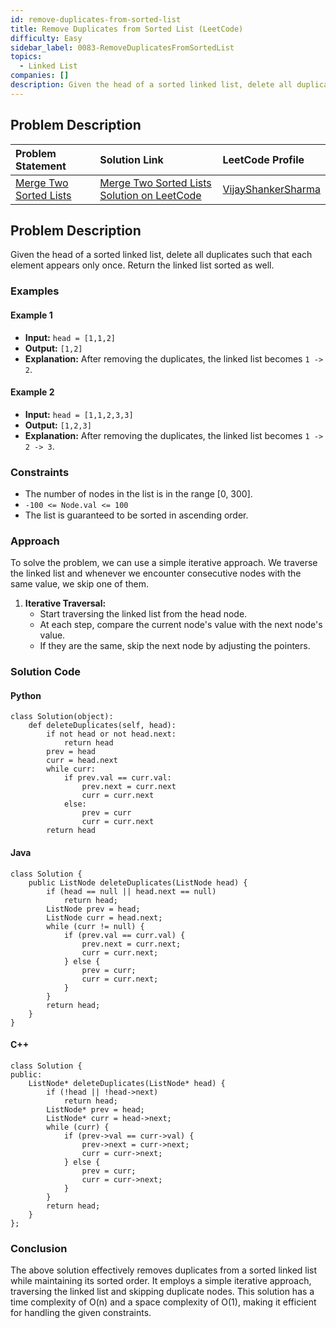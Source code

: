 ```yaml
---
id: remove-duplicates-from-sorted-list
title: Remove Duplicates from Sorted List (LeetCode)
difficulty: Easy
sidebar_label: 0083-RemoveDuplicatesFromSortedList
topics:
  - Linked List
companies: []
description: Given the head of a sorted linked list, delete all duplicates such that each element appears only once. Return the linked list sorted as well.
---
```


## Problem Description


| Problem Statement | Solution Link | LeetCode Profile |
| :---------------- | :------------ | :--------------- |
| [Merge Two Sorted Lists](https://leetcode.com/problems/remove-duplicates-from-sorted-list/) | [Merge Two Sorted Lists Solution on LeetCode](https://leetcode.com/problems/remove-duplicates-from-sorted-list/solutions/) |  [VijayShankerSharma](https://leetcode.com/u/darkknight648/) |

## Problem Description

Given the head of a sorted linked list, delete all duplicates such that each element appears only once. Return the linked list sorted as well.

### Examples

#### Example 1

- **Input:** `head = [1,1,2]`
- **Output:** `[1,2]`
- **Explanation:** After removing the duplicates, the linked list becomes `1 -> 2`.

#### Example 2

- **Input:** `head = [1,1,2,3,3]`
- **Output:** `[1,2,3]`
- **Explanation:** After removing the duplicates, the linked list becomes `1 -> 2 -> 3`.

### Constraints

- The number of nodes in the list is in the range [0, 300].
- `-100 <= Node.val <= 100`
- The list is guaranteed to be sorted in ascending order.

### Approach

To solve the problem, we can use a simple iterative approach. We traverse the linked list and whenever we encounter consecutive nodes with the same value, we skip one of them.

1. **Iterative Traversal:**
   - Start traversing the linked list from the head node.
   - At each step, compare the current node's value with the next node's value.
   - If they are the same, skip the next node by adjusting the pointers.

### Solution Code

#### Python

```
class Solution(object):
    def deleteDuplicates(self, head):
        if not head or not head.next:
            return head
        prev = head
        curr = head.next
        while curr:
            if prev.val == curr.val:
                prev.next = curr.next
                curr = curr.next
            else:
                prev = curr
                curr = curr.next
        return head
```

#### Java

```
class Solution {
    public ListNode deleteDuplicates(ListNode head) {
        if (head == null || head.next == null)
            return head;
        ListNode prev = head;
        ListNode curr = head.next;
        while (curr != null) {
            if (prev.val == curr.val) {
                prev.next = curr.next;
                curr = curr.next;
            } else {
                prev = curr;
                curr = curr.next;
            }
        }
        return head;
    }
}
```

#### C++

```
class Solution {
public:
    ListNode* deleteDuplicates(ListNode* head) {
        if (!head || !head->next)
            return head;
        ListNode* prev = head;
        ListNode* curr = head->next;
        while (curr) {
            if (prev->val == curr->val) {
                prev->next = curr->next;
                curr = curr->next;
            } else {
                prev = curr;
                curr = curr->next;
            }
        }
        return head;
    }
};
```

### Conclusion

The above solution effectively removes duplicates from a sorted linked list while maintaining its sorted order. It employs a simple iterative approach, traversing the linked list and skipping duplicate nodes. This solution has a time complexity of O(n) and a space complexity of O(1), making it efficient for handling the given constraints.
